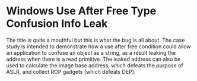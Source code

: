 # Windows Use After Free Type Confusion Info Leak

The title is quite a mouthful but this is what the bug is all about. The case study is intended
to demonstrate how a use after free condition could allow an application to confuse an object
as a string, as a result leaking the address when there is a read primitive. The leaked address
can also be used to calculate the image base address, which defeats the purpose of ASLR, and
collect ROP gadgets (which defeats DEP).